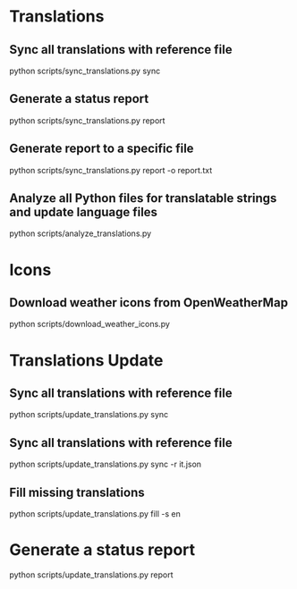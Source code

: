 # Translations

## Sync all translations with reference file
python scripts/sync_translations.py sync

## Generate a status report
python scripts/sync_translations.py report

## Generate report to a specific file
python scripts/sync_translations.py report -o report.txt

## Analyze all Python files for translatable strings and update language files
python scripts/analyze_translations.py

# Icons

## Download weather icons from OpenWeatherMap
python scripts/download_weather_icons.py

# Translations Update

## Sync all translations with reference file
python scripts/update_translations.py sync 

## Sync all translations with reference file
python scripts/update_translations.py sync -r it.json 

## Fill missing translations
python scripts/update_translations.py fill -s en 

# Generate a status report
python scripts/update_translations.py report
